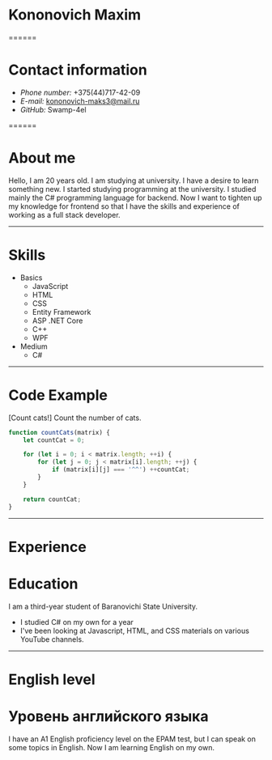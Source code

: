 # Kononovich Maxim

======

# Contact information

* _Phone number:_ +375(44)717-42-09
* _E-mail:_ kononovich-maks3@mail.ru
* _GitHub:_ Swamp-4el

======

# About me

Hello, I am 20 years old. I am studying at university. I have a desire to learn something new. I started studying programming at the university. I studied mainly the C# programming language for backend. Now I want to tighten up my knowledge for frontend so that I have the skills and experience of working as a full stack developer.

------

# Skills

* Basics
	+ JavaScript
	+ HTML
	+ CSS
	+ Entity Framework
	+ ASP .NET Core
	+ C++
	+ WPF
* Medium 
	+ C#

------

# Code Example

[Count cats!] Сount the number of cats.

```javascript
function countCats(matrix) {
	let countCat = 0;

	for (let i = 0; i < matrix.length; ++i) {
		for (let j = 0; j < matrix[i].length; ++j) {
			if (matrix[i][j] === '^^') ++countCat;
		}
	}

	return countCat;
}
```
------

# Experience

# Education 

I am a third-year student of Baranovichi State University.
* I studied C# on my own for a year
* I've been looking at Javascript, HTML, and CSS materials on various YouTube channels. 

------

# English level
# Уровень английского языка  
I have an A1 English proficiency level on the EPAM test, but I can speak on some topics in English. Now I am learning English on my own.